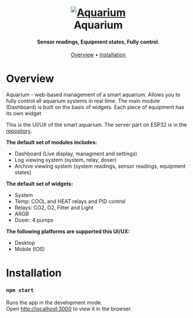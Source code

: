 <h1 align="center">
  <br>
  <a href="https://github.com/onnkek/aquarium"><img src="https://i.imgur.com/TIpY3Ut.jpeg" alt="Aquarium"></a>
  <br>
  Aquarium
  <br>
</h1>

<h4 align="center">Sensor readings, Equipment states, Fully control.</h4>

<p align="center">
  <a href="#overview">Overview</a>
  •
  <a href="#installation">Installation</a>
</p>

# Overview

Aquarium - web-based management of a smart aquarium. Allows you to fully control all aquarium systems in real time. The main module (Dashboard) is built on the basis of widgets. Each piece of equipment has its own widget

This is the UI/UX of the smart aquarium. The server part on ESP32 is in the [repository](https://github.com/onnkek/aquarium-backend).

**The default set of modules includes:**

- Dashboard (Live display, managment and settings)
- Log viewing system (system, relay, doser)
- Archive viewing system (system readings, sensor readings, equipment states)

**The default set of widgets:**

- System
- Temp: COOL and HEAT relays and PID control
- Relays: CO2, O2, Filter and Light
- ARGB
- Doser: 4 pumps

**The following platforms are supported this UI/UX:**

- Desktop
- Mobile (IOS)

# Installation

### `npm start`

Runs the app in the development mode.\
Open [http://localhost:3000](http://localhost:3000) to view it in the browser.
